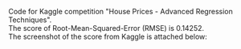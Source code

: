 Code for Kaggle competition "House Prices - Advanced Regression Techniques". <br>
The score of Root-Mean-Squared-Error (RMSE) is 0.14252. <br>
The screenshot of the score from Kaggle is attached below:
<br>
